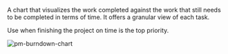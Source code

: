 A chart that visualizes the work completed against the work that still needs to be completed in terms of time. It offers a granular view of each task.

Use when finishing the project on time is the top priority.

![pm-burndown-chart](pm-burndown-chart.png)

